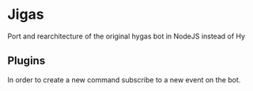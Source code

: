 Jigas
=====

Port and rearchitecture of the original hygas bot in NodeJS instead of Hy

Plugins
-------

In order to create a new command subscribe to a new event on the bot. 